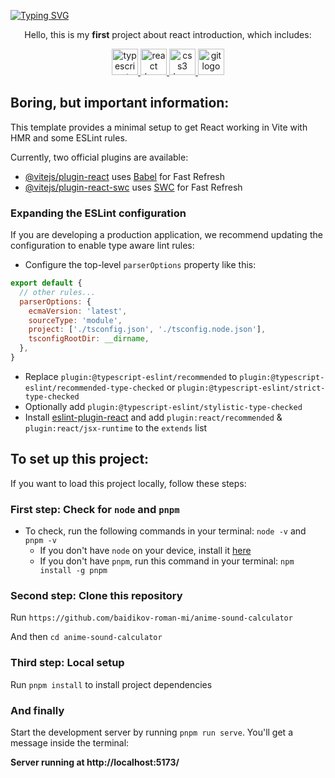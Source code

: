 [![Typing SVG](https://readme-typing-svg.demolab.com?font=Fira+Code&size=40&pause=1000&random=false&width=1100&height=70&lines=React+Introduction+Page+%2B+Vite,+TS+and+React)](https://git.io/typing-svg)

<div align="center">
    <p>Hello, this is my <strong>first</strong> project about react introduction, which includes:</p>
    <a href='https://www.w3schools.com/typescript/typescript_intro.php' title="TypeScript" >
        <img src="https://cdn.jsdelivr.net/gh/devicons/devicon/icons/typescript/typescript-plain.svg" height="42" width="42" alt="typescript logo"  />
    </a>
    <a href='https://www.w3schools.com/react/react_intro.asp' title="React">
        <img src="https://cdn.jsdelivr.net/gh/devicons/devicon/icons/react/react-original.svg" height="42" width="42" alt="react logo"  />
    </a>
    <a href='https://www.w3schools.com/css/css_intro.asp' title="CSS3" >
        <img  src="https://cdn.jsdelivr.net/gh/devicons/devicon/icons/css3/css3-original.svg" height="42" width="42" alt="css3 logo"  />
    </a>
    <a href='https://vitejs.dev/' title="Vite">
        <img src="https://upload.wikimedia.org/wikipedia/commons/f/f1/Vitejs-logo.svg" height="42" width="42" alt="git logo"  />
    </a>
</div>

## Boring, but important information:

This template provides a minimal setup to get React working in Vite with HMR and some ESLint rules.

Currently, two official plugins are available:

- [@vitejs/plugin-react](https://github.com/vitejs/vite-plugin-react/blob/main/packages/plugin-react/README.md) uses [Babel](https://babeljs.io/) for Fast Refresh
- [@vitejs/plugin-react-swc](https://github.com/vitejs/vite-plugin-react-swc) uses [SWC](https://swc.rs/) for Fast Refresh

### Expanding the ESLint configuration

If you are developing a production application, we recommend updating the configuration to enable type aware lint rules:

- Configure the top-level `parserOptions` property like this:

```js
export default {
  // other rules...
  parserOptions: {
    ecmaVersion: 'latest',
    sourceType: 'module',
    project: ['./tsconfig.json', './tsconfig.node.json'],
    tsconfigRootDir: __dirname,
  },
}
```

- Replace `plugin:@typescript-eslint/recommended` to `plugin:@typescript-eslint/recommended-type-checked` or `plugin:@typescript-eslint/strict-type-checked`
- Optionally add `plugin:@typescript-eslint/stylistic-type-checked`
- Install [eslint-plugin-react](https://github.com/jsx-eslint/eslint-plugin-react) and add `plugin:react/recommended` & `plugin:react/jsx-runtime` to the `extends` list



## To set up this project:

If you want to load this project locally, follow these steps:

### First step: Check for `node` and `pnpm`

- To check, run the following commands in your terminal: `node -v` and `pnpm -v`
  - If you don't have `node` on your device, install it [here](https://nodejs.org/en)
  - If you don't have `pnpm`, run this command in your terminal: `npm install -g pnpm`

### Second step: Clone this repository

Run `https://github.com/baidikov-roman-mi/anime-sound-calculator` 

And then `cd anime-sound-calculator`

### Third step: Local setup

Run `pnpm install` to install project dependencies

### And finally

Start the development server by running `pnpm run serve`. You'll get a message inside the terminal: 

**Server running at http://localhost:5173/**

